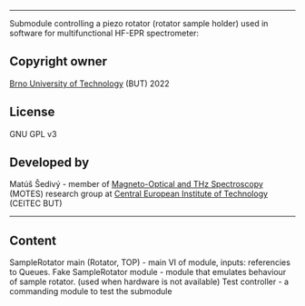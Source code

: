 ************************************************************************************************************
Submodule controlling a piezo rotator (rotator sample holder) used in software for multifunctional HF-EPR spectrometer:

## Copyright owner
[Brno University of Technology](https://www.vut.cz/en/) (BUT) 2022

## License
GNU GPL v3

## Developed by
Matúš Šedivý - member of [Magneto-Optical and THz Spectroscopy](https://spectroscopy.ceitec.cz/) (MOTES) research group at [Central European Institute of Technology](https://www.ceitec.cz/) (CEITEC BUT)


************************************************************************************************************
## Content
SampleRotator main (Rotator, TOP) - main VI of module, inputs: referencies to Queues.
Fake SampleRotator module - module that emulates behaviour of sample rotator. (used when hardware is not available)
Test controller - a commanding module to test the submodule